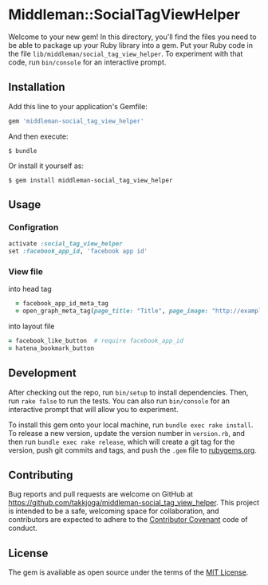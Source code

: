 # Middleman::SocialTagViewHelper

Welcome to your new gem! In this directory, you'll find the files you need to be able to package up your Ruby library into a gem. Put your Ruby code in the file `lib/middleman/social_tag_view_helper`. To experiment with that code, run `bin/console` for an interactive prompt.

## Installation

Add this line to your application's Gemfile:

```ruby
gem 'middleman-social_tag_view_helper'
```

And then execute:

    $ bundle

Or install it yourself as:

    $ gem install middleman-social_tag_view_helper

## Usage

### Configration

```ruby
activate :social_tag_view_helper
set :facebook_app_id, 'facebook app id'
```

### View file

into head tag
```ruby
  = facebook_app_id_meta_tag
  = open_graph_meta_tag(page_title: "Title", page_image: "http://example.com/image.png")
```

into layout file
```ruby
= facebook_like_button  # require facebook_app_id
= hatena_bookmark_button
```


## Development

After checking out the repo, run `bin/setup` to install dependencies. Then, run `rake false` to run the tests. You can also run `bin/console` for an interactive prompt that will allow you to experiment.

To install this gem onto your local machine, run `bundle exec rake install`. To release a new version, update the version number in `version.rb`, and then run `bundle exec rake release`, which will create a git tag for the version, push git commits and tags, and push the `.gem` file to [rubygems.org](https://rubygems.org).

## Contributing

Bug reports and pull requests are welcome on GitHub at https://github.com/takkjoga/middleman-social_tag_view_helper. This project is intended to be a safe, welcoming space for collaboration, and contributors are expected to adhere to the [Contributor Covenant](contributor-covenant.org) code of conduct.


## License

The gem is available as open source under the terms of the [MIT License](http://opensource.org/licenses/MIT).

